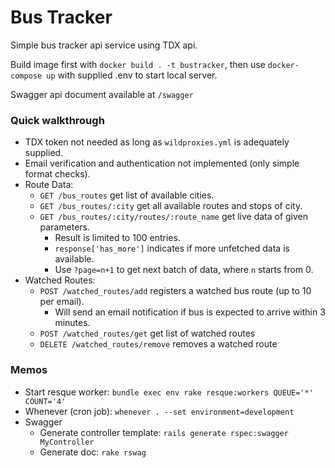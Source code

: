 # Bus Tracker
Simple bus tracker api service using TDX api.

Build image first with `docker build . -t bustracker`,
then use `docker-compose up` with supplied .env to start local server.

Swagger api document available at `/swagger`

### Quick walkthrough
* TDX token not needed as long as `wildproxies.yml` is adequately supplied.
* Email verification and authentication not implemented (only simple format checks).
* Route Data:
    * `GET /bus_routes` get list of available cities.
    * `GET /bus_routes/:city` get all available routes and stops of city.
    * `GET /bus_routes/:city/routes/:route_name` get live data of given parameters.
        * Result is limited to 100 entries.
        * `response['has_more']` indicates if more unfetched data is available.
        * Use `?page=n+1` to get next batch of data, where `n` starts from 0.
* Watched Routes:
    * `POST /watched_routes/add` registers a watched bus route (up to 10 per email).
        * Will send an email notification if bus is expected to arrive within 3 minutes.
    * `POST /watched_routes/get` get list of watched routes
    * `DELETE /watched_routes/remove` removes a watched route

### Memos
* Start resque worker: `bundle exec env rake resque:workers QUEUE='*' COUNT='4'`
* Whenever (cron job): `whenever . --set environment=development`
* Swagger
    * Generate controller template: `rails generate rspec:swagger MyController`
    * Generate doc: `rake rswag`
